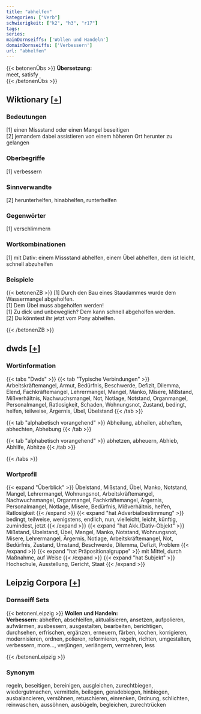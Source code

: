 ```yaml
---
title: "abhelfen"
kategorien: ["Verb"]
schwierigkeit: ["k2", "h3", "r17"]
tags:
series:
mainDornseiffs: ['Wollen und Handeln']
domainDornseiffs: ['Verbessern']
url: "abhelfen"
---
```


{{< betonenÜbs >}}
**Übersetzung:**  
meet, satisfy  
{{< /betonenÜbs >}}

## Wiktionary [[+](https://de.wiktionary.org/wiki/abhelfen)]

### Bedeutungen
[1] einen Missstand oder einen Mangel beseitigen  
[2] jemandem dabei assistieren von einem höheren Ort herunter zu gelangen  

### Oberbegriffe
[1] verbessern  

### Sinnverwandte
[2] herunterhelfen, hinabhelfen, runterhelfen  

### Gegenwörter
[1] verschlimmern  

### Wortkombinationen
[1] mit Dativ: einem Missstand abhelfen, einem Übel abhelfen, dem ist leicht, schnell abzuhelfen  

### Beispiele
{{< betonenZB >}}
[1] Durch den Bau eines Staudammes wurde dem Wassermangel abgeholfen.  
[1] Dem Übel muss abgeholfen werden!  
[1] Zu dick und unbeweglich? Dem kann schnell abgeholfen werden.  
[2] Du könntest ihr jetzt vom Pony abhelfen.  

{{< /betonenZB >}}


## dwds [[+](https://www.dwds.de/wb/abhelfen)]

### Wortinformation
{{< tabs "Dwds" >}}
{{< tab "Typische Verbindungen" >}}
Arbeitskräftemangel, Armut, Bedürfnis, Beschwerde, Defizit, Dilemma, Elend, Fachkräftemangel, Lehrermangel, Mangel, Manko, Misere, Mißstand, Mißverhältnis, Nachwuchsmangel, Not, Notlage, Notstand, Organmangel, Personalmangel, Ratlosigkeit, Schaden, Wohnungsnot, Zustand, bedingt, helfen, teilweise, Ärgernis, Übel, Übelstand
{{< /tab >}}

{{< tab "alphabetisch vorangehend" >}}
Abheilung, abheilen, abheften, abhechten, Abhebung
{{< /tab >}}

{{< tab "alphabetisch vorangehend" >}}
abhetzen, abheuern, Abhieb, Abhilfe, Abhitze
{{< /tab >}}

{{< /tabs >}}

### Wortprofil
{{< expand "Überblick" >}} Übelstand, Mißstand, Übel, Manko, Notstand, Mangel, Lehrermangel, Wohnungsnot, Arbeitskräftemangel, Nachwuchsmangel, Organmangel, Fachkräftemangel, Ärgernis, Personalmangel, Notlage, Misere, Bedürfnis, Mißverhältnis, helfen, Ratlosigkeit {{< /expand >}}
{{< expand "hat Adverbialbestimmung" >}} bedingt, teilweise, wenigstens, endlich, nun, vielleicht, leicht, künftig, zumindest, jetzt {{< /expand >}}
{{< expand "hat Akk./Dativ-Objekt" >}} Mißstand, Übelstand, Übel, Mangel, Manko, Notstand, Wohnungsnot, Misere, Lehrermangel, Ärgernis, Notlage, Arbeitskräftemangel, Not, Bedürfnis, Zustand, Umstand, Beschwerde, Dilemma, Defizit, Problem {{< /expand >}}
{{< expand "hat Präpositionalgruppe" >}} mit Mittel, durch Maßnahme, auf Weise {{< /expand >}}
{{< expand "hat Subjekt" >}} Hochschule, Ausstellung, Gericht, Staat {{< /expand >}}

## Leipzig Corpora [[+](https://corpora.uni-leipzig.de/en/res?word=abhelfen&corpusId=deu_newscrawl-public_2018)]

### Dornseiff Sets
{{< betonenLeipzig >}}
**Wollen und Handeln:**  
**Verbessern:** abhelfen, abschleifen, aktualisieren, ansetzen, aufpolieren, aufwärmen, ausbessern, ausgestalten, bearbeiten, berichtigen, durchsehen, erfrischen, ergänzen, erneuern, färben, kochen, korrigieren, modernisieren, ordnen, polieren, reformieren, regeln, richten, umgestalten, verbessern, more..., verjüngen, verlängern, vermehren, less  

{{< /betonenLeipzig >}}

### Synonym
regeln, beseitigen, bereinigen, ausgleichen, zurechtbiegen, wiedergutmachen, vermitteln, beilegen, geradebiegen, hinbiegen, ausbalancieren, versöhnen, retuschieren, einrenken, Ordnung, schlichten, reinwaschen, aussöhnen, ausbügeln, begleichen, zurechtrücken

